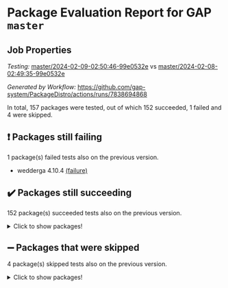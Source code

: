 # Package Evaluation Report for GAP `master`

## Job Properties

*Testing:* [master/2024-02-09-02:50:46-99e0532e](https://github.com/gap-system/PackageDistro/blob/data/reports/master/2024-02-09-02:50:46-99e0532e) vs [master/2024-02-08-02:49:35-99e0532e](https://github.com/gap-system/PackageDistro/blob/data/reports/master/2024-02-08-02:49:35-99e0532e)

*Generated by Workflow:* https://github.com/gap-system/PackageDistro/actions/runs/7838694868

In total, 157 packages were tested, out of which 152 succeeded, 1 failed and 4 were skipped.

## :exclamation: Packages still failing

1 package(s) failed tests also on the previous version.
- wedderga 4.10.4 [(failure)](https://github.com/gap-system/PackageDistro/actions/runs/7838694868/job/21390964849)

## :heavy_check_mark: Packages still succeeding

152 package(s) succeeded tests also on the previous version.
<details><summary>Click to show packages!</summary>

- 4ti2interface 2023.02-04 [(success)](https://github.com/gap-system/PackageDistro/actions/runs/7838694868/job/21390944721)
- ace 5.6.2 [(success)](https://github.com/gap-system/PackageDistro/actions/runs/7838694868/job/21390944825)
- aclib 1.3.2 [(success)](https://github.com/gap-system/PackageDistro/actions/runs/7838694868/job/21390944913)
- agt 0.3.1 [(success)](https://github.com/gap-system/PackageDistro/actions/runs/7838694868/job/21390945015)
- alnuth 3.2.1 [(success)](https://github.com/gap-system/PackageDistro/actions/runs/7838694868/job/21390945131)
- anupq 3.3.0 [(success)](https://github.com/gap-system/PackageDistro/actions/runs/7838694868/job/21390945293)
- atlasrep 2.1.8 [(success)](https://github.com/gap-system/PackageDistro/actions/runs/7838694868/job/21390945412)
- autodoc 2023.06.19 [(success)](https://github.com/gap-system/PackageDistro/actions/runs/7838694868/job/21390945557)
- automata 1.15 [(success)](https://github.com/gap-system/PackageDistro/actions/runs/7838694868/job/21390945694)
- automgrp 1.3.2 [(success)](https://github.com/gap-system/PackageDistro/actions/runs/7838694868/job/21390945815)
- autpgrp 1.11 [(success)](https://github.com/gap-system/PackageDistro/actions/runs/7838694868/job/21390945930)
- cap 2024.01-06 [(success)](https://github.com/gap-system/PackageDistro/actions/runs/7838694868/job/21390946050)
- caratinterface 2.3.6 [(success)](https://github.com/gap-system/PackageDistro/actions/runs/7838694868/job/21390946179)
- cddinterface 2022.11.01 [(success)](https://github.com/gap-system/PackageDistro/actions/runs/7838694868/job/21390946302)
- circle 1.6.6 [(success)](https://github.com/gap-system/PackageDistro/actions/runs/7838694868/job/21390946430)
- classicpres 1.22 [(success)](https://github.com/gap-system/PackageDistro/actions/runs/7838694868/job/21390946556)
- cohomolo 1.6.11 [(success)](https://github.com/gap-system/PackageDistro/actions/runs/7838694868/job/21390946692)
- congruence 1.2.5 [(success)](https://github.com/gap-system/PackageDistro/actions/runs/7838694868/job/21390946810)
- corelg 1.56 [(success)](https://github.com/gap-system/PackageDistro/actions/runs/7838694868/job/21390946932)
- crime 1.6 [(success)](https://github.com/gap-system/PackageDistro/actions/runs/7838694868/job/21390947197)
- crisp 1.4.6 [(success)](https://github.com/gap-system/PackageDistro/actions/runs/7838694868/job/21390947604)
- crypting 0.10.4 [(success)](https://github.com/gap-system/PackageDistro/actions/runs/7838694868/job/21390947745)
- cryst 4.1.27 [(success)](https://github.com/gap-system/PackageDistro/actions/runs/7838694868/job/21390947877)
- crystcat 1.1.10 [(success)](https://github.com/gap-system/PackageDistro/actions/runs/7838694868/job/21390948008)
- ctbllib 1.3.7 [(success)](https://github.com/gap-system/PackageDistro/actions/runs/7838694868/job/21390948119)
- cubefree 1.19 [(success)](https://github.com/gap-system/PackageDistro/actions/runs/7838694868/job/21390948253)
- curlinterface 2.3.2 [(success)](https://github.com/gap-system/PackageDistro/actions/runs/7838694868/job/21390948369)
- cvec 2.8.1 [(success)](https://github.com/gap-system/PackageDistro/actions/runs/7838694868/job/21390948496)
- datastructures 0.3.0 [(success)](https://github.com/gap-system/PackageDistro/actions/runs/7838694868/job/21390948616)
- deepthought 1.0.6 [(success)](https://github.com/gap-system/PackageDistro/actions/runs/7838694868/job/21390948745)
- design 1.8 [(success)](https://github.com/gap-system/PackageDistro/actions/runs/7838694868/job/21390948856)
- difsets 2.3.1 [(success)](https://github.com/gap-system/PackageDistro/actions/runs/7838694868/job/21390948972)
- digraphs 1.6.3 [(success)](https://github.com/gap-system/PackageDistro/actions/runs/7838694868/job/21390949091)
- edim 1.3.7 [(success)](https://github.com/gap-system/PackageDistro/actions/runs/7838694868/job/21390949227)
- example 4.3.4 [(success)](https://github.com/gap-system/PackageDistro/actions/runs/7838694868/job/21390949348)
- examplesforhomalg 2023.10-01 [(success)](https://github.com/gap-system/PackageDistro/actions/runs/7838694868/job/21390949506)
- factint 1.6.3 [(success)](https://github.com/gap-system/PackageDistro/actions/runs/7838694868/job/21390949643)
- ferret 1.0.10 [(success)](https://github.com/gap-system/PackageDistro/actions/runs/7838694868/job/21390949781)
- fga 1.5.0 [(success)](https://github.com/gap-system/PackageDistro/actions/runs/7838694868/job/21390949913)
- fining 1.5.6 [(success)](https://github.com/gap-system/PackageDistro/actions/runs/7838694868/job/21390950059)
- float 1.0.4 [(success)](https://github.com/gap-system/PackageDistro/actions/runs/7838694868/job/21390950202)
- format 1.4.3 [(success)](https://github.com/gap-system/PackageDistro/actions/runs/7838694868/job/21390950360)
- forms 1.2.9 [(success)](https://github.com/gap-system/PackageDistro/actions/runs/7838694868/job/21390950504)
- fplsa 1.2.6 [(success)](https://github.com/gap-system/PackageDistro/actions/runs/7838694868/job/21390950630)
- fr 2.4.13 [(success)](https://github.com/gap-system/PackageDistro/actions/runs/7838694868/job/21390950828)
- francy 2.0.3 [(success)](https://github.com/gap-system/PackageDistro/actions/runs/7838694868/job/21390951042)
- fwtree 1.3 [(success)](https://github.com/gap-system/PackageDistro/actions/runs/7838694868/job/21390951231)
- gapdoc 1.6.6 [(success)](https://github.com/gap-system/PackageDistro/actions/runs/7838694868/job/21390951397)
- gauss 2023.02-04 [(success)](https://github.com/gap-system/PackageDistro/actions/runs/7838694868/job/21390951561)
- gaussforhomalg 2023.11-01 [(success)](https://github.com/gap-system/PackageDistro/actions/runs/7838694868/job/21390951723)
- gbnp 1.0.5 [(success)](https://github.com/gap-system/PackageDistro/actions/runs/7838694868/job/21390951877)
- generalizedmorphismsforcap 2024.01-01 [(success)](https://github.com/gap-system/PackageDistro/actions/runs/7838694868/job/21390952017)
- genss 1.6.8 [(success)](https://github.com/gap-system/PackageDistro/actions/runs/7838694868/job/21390952157)
- gradedmodules 2024.01-01 [(success)](https://github.com/gap-system/PackageDistro/actions/runs/7838694868/job/21390952294)
- gradedringforhomalg 2023.08-01 [(success)](https://github.com/gap-system/PackageDistro/actions/runs/7838694868/job/21390952425)
- grape 4.9.0 [(success)](https://github.com/gap-system/PackageDistro/actions/runs/7838694868/job/21390952539)
- groupoids 1.74 [(success)](https://github.com/gap-system/PackageDistro/actions/runs/7838694868/job/21390952682)
- grpconst 2.6.5 [(success)](https://github.com/gap-system/PackageDistro/actions/runs/7838694868/job/21390952802)
- guarana 0.96.3 [(success)](https://github.com/gap-system/PackageDistro/actions/runs/7838694868/job/21390952914)
- guava 3.18 [(success)](https://github.com/gap-system/PackageDistro/actions/runs/7838694868/job/21390953043)
- hap 1.62 [(success)](https://github.com/gap-system/PackageDistro/actions/runs/7838694868/job/21390953174)
- hapcryst 0.1.15 [(success)](https://github.com/gap-system/PackageDistro/actions/runs/7838694868/job/21390953305)
- hecke 1.5.3 [(success)](https://github.com/gap-system/PackageDistro/actions/runs/7838694868/job/21390953450)
- help 3.5 [(success)](https://github.com/gap-system/PackageDistro/actions/runs/7838694868/job/21390953558)
- homalg 2024.01-01 [(success)](https://github.com/gap-system/PackageDistro/actions/runs/7838694868/job/21390953673)
- homalgtocas 2023.11-01 [(success)](https://github.com/gap-system/PackageDistro/actions/runs/7838694868/job/21390953833)
- idrel 2.46 [(success)](https://github.com/gap-system/PackageDistro/actions/runs/7838694868/job/21390953944)
- images 1.3.2 [(success)](https://github.com/gap-system/PackageDistro/actions/runs/7838694868/job/21390954067)
- intpic 0.3.0 [(success)](https://github.com/gap-system/PackageDistro/actions/runs/7838694868/job/21390954207)
- io 4.8.2 [(success)](https://github.com/gap-system/PackageDistro/actions/runs/7838694868/job/21390954326)
- io_forhomalg 2023.02-04 [(success)](https://github.com/gap-system/PackageDistro/actions/runs/7838694868/job/21390954450)
- irredsol 1.4.4 [(success)](https://github.com/gap-system/PackageDistro/actions/runs/7838694868/job/21390954592)
- json 2.2.0 [(success)](https://github.com/gap-system/PackageDistro/actions/runs/7838694868/job/21390954745)
- jupyterkernel 1.5.0 [(success)](https://github.com/gap-system/PackageDistro/actions/runs/7838694868/job/21390954887)
- jupyterviz 1.5.6 [(success)](https://github.com/gap-system/PackageDistro/actions/runs/7838694868/job/21390955019)
- kan 1.37 [(success)](https://github.com/gap-system/PackageDistro/actions/runs/7838694868/job/21390955134)
- kbmag 1.5.11 [(success)](https://github.com/gap-system/PackageDistro/actions/runs/7838694868/job/21390955236)
- laguna 3.9.6 [(success)](https://github.com/gap-system/PackageDistro/actions/runs/7838694868/job/21390955352)
- liealgdb 2.2.1 [(success)](https://github.com/gap-system/PackageDistro/actions/runs/7838694868/job/21390955464)
- liepring 2.8 [(success)](https://github.com/gap-system/PackageDistro/actions/runs/7838694868/job/21390955608)
- liering 2.4.2 [(success)](https://github.com/gap-system/PackageDistro/actions/runs/7838694868/job/21390955734)
- linearalgebraforcap 2024.01-07 [(success)](https://github.com/gap-system/PackageDistro/actions/runs/7838694868/job/21390955845)
- localizeringforhomalg 2023.10-01 [(success)](https://github.com/gap-system/PackageDistro/actions/runs/7838694868/job/21390955992)
- loops 3.4.3 [(success)](https://github.com/gap-system/PackageDistro/actions/runs/7838694868/job/21390956111)
- lpres 1.0.3 [(success)](https://github.com/gap-system/PackageDistro/actions/runs/7838694868/job/21390956232)
- majoranaalgebras 1.5.1 [(success)](https://github.com/gap-system/PackageDistro/actions/runs/7838694868/job/21390956343)
- mapclass 1.4.6 [(success)](https://github.com/gap-system/PackageDistro/actions/runs/7838694868/job/21390956476)
- matgrp 0.70 [(success)](https://github.com/gap-system/PackageDistro/actions/runs/7838694868/job/21390956595)
- matricesforhomalg 2023.11-02 [(success)](https://github.com/gap-system/PackageDistro/actions/runs/7838694868/job/21390956761)
- modisom 2.5.4 [(success)](https://github.com/gap-system/PackageDistro/actions/runs/7838694868/job/21390956878)
- modulepresentationsforcap 2024.01-04 [(success)](https://github.com/gap-system/PackageDistro/actions/runs/7838694868/job/21390957030)
- modules 2024.01-01 [(success)](https://github.com/gap-system/PackageDistro/actions/runs/7838694868/job/21390957135)
- monoidalcategories 2024.01-17 [(success)](https://github.com/gap-system/PackageDistro/actions/runs/7838694868/job/21390957242)
- nconvex 2022.09-01 [(success)](https://github.com/gap-system/PackageDistro/actions/runs/7838694868/job/21390957388)
- nilmat 1.4.2 [(success)](https://github.com/gap-system/PackageDistro/actions/runs/7838694868/job/21390957543)
- nock 1.5 [(success)](https://github.com/gap-system/PackageDistro/actions/runs/7838694868/job/21390957664)
- normalizinterface 1.3.6 [(success)](https://github.com/gap-system/PackageDistro/actions/runs/7838694868/job/21390957766)
- nq 2.5.11 [(success)](https://github.com/gap-system/PackageDistro/actions/runs/7838694868/job/21390957882)
- numericalsgps 1.3.1 [(success)](https://github.com/gap-system/PackageDistro/actions/runs/7838694868/job/21390957992)
- openmath 11.5.3 [(success)](https://github.com/gap-system/PackageDistro/actions/runs/7838694868/job/21390958099)
- orb 4.9.0 [(success)](https://github.com/gap-system/PackageDistro/actions/runs/7838694868/job/21390958213)
- packagemanager 1.4.3 [(success)](https://github.com/gap-system/PackageDistro/actions/runs/7838694868/job/21390958312)
- patternclass 2.4.3 [(success)](https://github.com/gap-system/PackageDistro/actions/runs/7838694868/job/21390958445)
- permut 2.0.5 [(success)](https://github.com/gap-system/PackageDistro/actions/runs/7838694868/job/21390958598)
- polenta 1.3.10 [(success)](https://github.com/gap-system/PackageDistro/actions/runs/7838694868/job/21390958711)
- polymaking 0.8.7 [(success)](https://github.com/gap-system/PackageDistro/actions/runs/7838694868/job/21390958830)
- primgrp 3.4.4 [(success)](https://github.com/gap-system/PackageDistro/actions/runs/7838694868/job/21390958931)
- profiling 2.5.4 [(success)](https://github.com/gap-system/PackageDistro/actions/runs/7838694868/job/21390959058)
- qdistrnd 0.9.2 [(success)](https://github.com/gap-system/PackageDistro/actions/runs/7838694868/job/21390959167)
- qpa 1.35 [(success)](https://github.com/gap-system/PackageDistro/actions/runs/7838694868/job/21390959298)
- quagroup 1.8.4 [(success)](https://github.com/gap-system/PackageDistro/actions/runs/7838694868/job/21390959425)
- radiroot 2.9 [(success)](https://github.com/gap-system/PackageDistro/actions/runs/7838694868/job/21390959548)
- rcwa 4.7.1 [(success)](https://github.com/gap-system/PackageDistro/actions/runs/7838694868/job/21390959738)
- rds 1.8 [(success)](https://github.com/gap-system/PackageDistro/actions/runs/7838694868/job/21390959874)
- recog 1.4.2 [(success)](https://github.com/gap-system/PackageDistro/actions/runs/7838694868/job/21390960039)
- repndecomp 1.3.0 [(success)](https://github.com/gap-system/PackageDistro/actions/runs/7838694868/job/21390960167)
- repsn 3.1.2 [(success)](https://github.com/gap-system/PackageDistro/actions/runs/7838694868/job/21390960375)
- resclasses 4.7.3 [(success)](https://github.com/gap-system/PackageDistro/actions/runs/7838694868/job/21390960519)
- ringsforhomalg 2023.11-02 [(success)](https://github.com/gap-system/PackageDistro/actions/runs/7838694868/job/21390960671)
- sco 2023.08-01 [(success)](https://github.com/gap-system/PackageDistro/actions/runs/7838694868/job/21390960817)
- scscp 2.4.2 [(success)](https://github.com/gap-system/PackageDistro/actions/runs/7838694868/job/21390960957)
- semigroups 5.3.4 [(success)](https://github.com/gap-system/PackageDistro/actions/runs/7838694868/job/21390961085)
- sglppow 2.3 [(success)](https://github.com/gap-system/PackageDistro/actions/runs/7838694868/job/21390961226)
- sgpviz 0.999.5 [(success)](https://github.com/gap-system/PackageDistro/actions/runs/7838694868/job/21390961357)
- simpcomp 2.1.14 [(success)](https://github.com/gap-system/PackageDistro/actions/runs/7838694868/job/21390961469)
- singular 2023.02.09 [(success)](https://github.com/gap-system/PackageDistro/actions/runs/7838694868/job/21390961592)
- sl2reps 1.1 [(success)](https://github.com/gap-system/PackageDistro/actions/runs/7838694868/job/21390961701)
- sla 1.5.3 [(success)](https://github.com/gap-system/PackageDistro/actions/runs/7838694868/job/21390961821)
- smallgrp 1.5.3 [(success)](https://github.com/gap-system/PackageDistro/actions/runs/7838694868/job/21390961939)
- smallsemi 0.6.13 [(success)](https://github.com/gap-system/PackageDistro/actions/runs/7838694868/job/21390962079)
- sonata 2.9.6 [(success)](https://github.com/gap-system/PackageDistro/actions/runs/7838694868/job/21390962199)
- sophus 1.27 [(success)](https://github.com/gap-system/PackageDistro/actions/runs/7838694868/job/21390962311)
- sotgrps 1.2 [(success)](https://github.com/gap-system/PackageDistro/actions/runs/7838694868/job/21390962469)
- spinsym 1.5.2 [(success)](https://github.com/gap-system/PackageDistro/actions/runs/7838694868/job/21390962579)
- standardff 1.0 [(success)](https://github.com/gap-system/PackageDistro/actions/runs/7838694868/job/21390962721)
- symbcompcc 1.3.2 [(success)](https://github.com/gap-system/PackageDistro/actions/runs/7838694868/job/21390962909)
- thelma 1.3 [(success)](https://github.com/gap-system/PackageDistro/actions/runs/7838694868/job/21390963071)
- tomlib 1.2.11 [(success)](https://github.com/gap-system/PackageDistro/actions/runs/7838694868/job/21390963213)
- toolsforhomalg 2023.11-01 [(success)](https://github.com/gap-system/PackageDistro/actions/runs/7838694868/job/21390963377)
- toric 1.9.5 [(success)](https://github.com/gap-system/PackageDistro/actions/runs/7838694868/job/21390963570)
- toricvarieties 2022.07.13 [(success)](https://github.com/gap-system/PackageDistro/actions/runs/7838694868/job/21390963717)
- transgrp 3.6.5 [(success)](https://github.com/gap-system/PackageDistro/actions/runs/7838694868/job/21390963853)
- ugaly 4.1.3 [(success)](https://github.com/gap-system/PackageDistro/actions/runs/7838694868/job/21390963987)
- unipot 1.5 [(success)](https://github.com/gap-system/PackageDistro/actions/runs/7838694868/job/21390964114)
- unitlib 4.2.0 [(success)](https://github.com/gap-system/PackageDistro/actions/runs/7838694868/job/21390964263)
- utils 0.85 [(success)](https://github.com/gap-system/PackageDistro/actions/runs/7838694868/job/21390964384)
- uuid 0.7 [(success)](https://github.com/gap-system/PackageDistro/actions/runs/7838694868/job/21390964523)
- walrus 0.9991 [(success)](https://github.com/gap-system/PackageDistro/actions/runs/7838694868/job/21390964670)
- xmod 2.92 [(success)](https://github.com/gap-system/PackageDistro/actions/runs/7838694868/job/21390965019)
- xmodalg 1.23 [(success)](https://github.com/gap-system/PackageDistro/actions/runs/7838694868/job/21390965156)
- yangbaxter 0.10.3 [(success)](https://github.com/gap-system/PackageDistro/actions/runs/7838694868/job/21390965287)
- zeromqinterface 0.14 [(success)](https://github.com/gap-system/PackageDistro/actions/runs/7838694868/job/21390965432)
</details>

## :heavy_minus_sign: Packages that were skipped

4 package(s) skipped tests also on the previous version.
<details><summary>Click to show packages!</summary>

- browse 1.8.21 [(skipped)](https://github.com/gap-system/PackageDistro/actions/runs/7838694868/job/21390526696)
- itc 1.5.1 [(skipped)](https://github.com/gap-system/PackageDistro/actions/runs/7838694868/job/21390526696)
- polycyclic 2.16 [(skipped)](https://github.com/gap-system/PackageDistro/actions/runs/7838694868/job/21390526696)
- xgap 4.31 [(skipped)](https://github.com/gap-system/PackageDistro/actions/runs/7838694868/job/21390526696)
</details>

